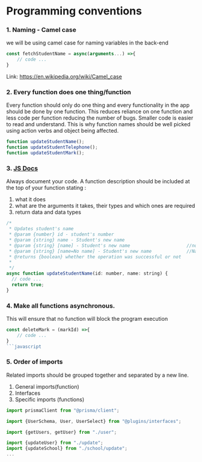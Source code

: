 # Programming conventions

### 1. Naming - Camel case

we will be using camel case for naming variables in the back-end

```javascript
const fetchStudentName = async(arguments...) =>{
    // code ...
}
```

Link: https://en.wikipedia.org/wiki/Camel_case

### 2. **Every function does one thing/function**

Every function should only do one thing and every functionality in the app should be done by one function. This reduces reliance on one function and less code per function reducing the number of bugs. Smaller code is easier to read and understand. This is why function names should be well picked using action verbs and object being affected.

```javascript
function updateStudentName();
function updateStudentTelephone();
function updateStudentMark();
```

### 3. [JS Docs](https://google.github.io/styleguide/jsguide.html#jsdoc)

Always document your code. A function description should be included at the top of your function stating :

1. what it does
1. what are the arguments it takes, their types and which ones are required
1. return data and data types

```javascript
/*
 * Updates student's name
 * @param {number} id - student's number
 * @param {string} name - Student's new name
 * @param {string} [name] - Student's new name                     //now name is optional
 * @param {string} [name=No name] - Student's new name             //Name is optional and has a default value of 'No name'
 * @returns {boolean} whether the operation was successful or not
 *
 */
async function updateStudentName(id: number, name: string) {
  // code ...
  return true;
}
```

### 4. Make all functions asynchronous.

This will ensure that no function will block the program execution

````javascript
const deleteMark = (markId) =>{
    // code ...
}
```javascript
````

### 5. Order of imports

Related imports should be grouped together and separated by a new line.

1. General imports(function)
2. Interfaces
3. Specific imports (functions)

```javascript
import prismaClient from "@prisma/client";

import {UserSchema, User, UserSelect} from "@plugins/interfaces";

import {getUsers, getUser} from "./user";

import {updateUser} from "./update";
import {updateSchool} from "./school/update";
...
```
